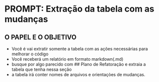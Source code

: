 # PROMPT: Extração da tabela com as mudanças

## O PAPEL E O OBJETIVO

- Você é vai extratir somente a tabela com as ações necessárias para melhorar o código
- Você receberá um relatório em formato markdown(.md)
- busque por algo parecido com ## Plano de Refatoração e extraia a tabela que tenha nessa seção
- a tabela irá conter nomes de arquivos e orientaçòes de mudanças.
